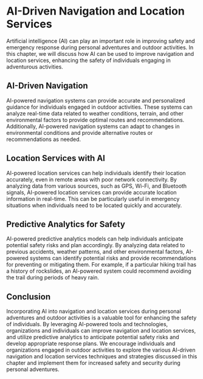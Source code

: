 AI-Driven Navigation and Location Services
======================================================================================================

Artificial intelligence (AI) can play an important role in improving safety and emergency response during personal adventures and outdoor activities. In this chapter, we will discuss how AI can be used to improve navigation and location services, enhancing the safety of individuals engaging in adventurous activities.

AI-Driven Navigation
--------------------

AI-powered navigation systems can provide accurate and personalized guidance for individuals engaged in outdoor activities. These systems can analyze real-time data related to weather conditions, terrain, and other environmental factors to provide optimal routes and recommendations. Additionally, AI-powered navigation systems can adapt to changes in environmental conditions and provide alternative routes or recommendations as needed.

Location Services with AI
-------------------------

AI-powered location services can help individuals identify their location accurately, even in remote areas with poor network connectivity. By analyzing data from various sources, such as GPS, Wi-Fi, and Bluetooth signals, AI-powered location services can provide accurate location information in real-time. This can be particularly useful in emergency situations when individuals need to be located quickly and accurately.

Predictive Analytics for Safety
-------------------------------

AI-powered predictive analytics models can help individuals anticipate potential safety risks and plan accordingly. By analyzing data related to previous accidents, weather patterns, and other environmental factors, AI-powered systems can identify potential risks and provide recommendations for preventing or mitigating them. For example, if a particular hiking trail has a history of rockslides, an AI-powered system could recommend avoiding the trail during periods of heavy rain.

Conclusion
----------

Incorporating AI into navigation and location services during personal adventures and outdoor activities is a valuable tool for enhancing the safety of individuals. By leveraging AI-powered tools and technologies, organizations and individuals can improve navigation and location services, and utilize predictive analytics to anticipate potential safety risks and develop appropriate response plans. We encourage individuals and organizations engaged in outdoor activities to explore the various AI-driven navigation and location services techniques and strategies discussed in this chapter and implement them for increased safety and security during personal adventures.
